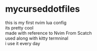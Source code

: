 # mycurseddotfiles
this is my first nvim lua config  
its pretty cool  
made with reference to Nvim From Scatch  
used along with kitty termninal  
i use it every day   
